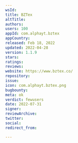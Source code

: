 ```yaml
---
wsId: 
title: BZTex
altTitle: 
authors: 
users: 100
appId: com.alphayt.bztex
appCountry: 
released: Feb 18, 2022
updated: 2022-04-28
version: 1.1.9
stars: 
ratings: 
reviews: 
website: https://www.bztex.co/
repository: 
issue: 
icon: com.alphayt.bztex.png
bugbounty: 
meta: ok
verdict: fewusers
date: 2022-07-31
signer: 
reviewArchive: 
twitter: 
social: 
redirect_from: 

---
```



